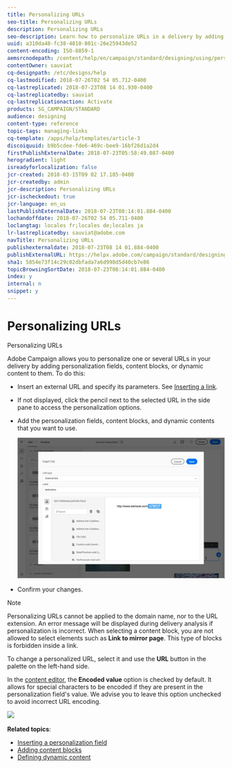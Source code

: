 ```yaml
---
title: Personalizing URLs
seo-title: Personalizing URLs
description: Personalizing URLs
seo-description: Learn how to personalize URLs in a delivery by adding personalization fields, content blocks, or dynamic content.
uuid: a310da48-fc38-4810-801c-26e25943de52
content-encoding: ISO-8859-1
aemsrcnodepath: /content/help/en/campaign/standard/designing/using/personalizing-urls
contentOwner: sauviat
cq-designpath: /etc/designs/help
cq-lastmodified: 2018-07-26T02 54 05.712-0400
cq-lastreplicated: 2018-07-23T08 14 01.930-0400
cq-lastreplicatedby: sauviat
cq-lastreplicationaction: Activate
products: SG_CAMPAIGN/STANDARD
audience: designing
content-type: reference
topic-tags: managing-links
cq-template: /apps/help/templates/article-3
discoiquuid: b9b5cdee-fde6-469c-bee9-16bf26d1a2d4
firstPublishExternalDate: 2018-07-23T05:58:49.087-0400
herogradient: light
isreadyforlocalization: false
jcr-created: 2018-03-15T09 02 17.185-0400
jcr-createdby: admin
jcr-description: Personalizing URLs
jcr-ischeckedout: true
jcr-language: en_us
lastPublishExternalDate: 2018-07-23T08:14:01.884-0400
lochandoffdate: 2018-07-26T02 54 05.711-0400
loclangtag: locales fr;locales de;locales ja
lr-lastreplicatedby: sauviat@adobe.com
navTitle: Personalizing URLs
publishexternaldate: 2018-07-23T08 14 01.884-0400
publishExternalURL: https://helpx.adobe.com/campaign/standard/designing/using/personalizing-urls.html
sha1: 5854e73f14c29c02dbfada7a6d998d5d40cb7e86
topicBrowsingSortDate: 2018-07-23T08:14:01.884-0400
index: y
internal: n
snippet: y
---
```


# Personalizing URLs

Personalizing URLs

Adobe Campaign allows you to personalize one or several URLs in your delivery by adding personalization fields, content blocks, or dynamic content to them. To do this:

* Insert an external URL and specify its parameters. See [Inserting a link](../../designing/using/inserting-a-link.md).
* If not displayed, click the pencil next to the selected URL in the side pane to access the personalization options.
* Add the personalization fields, content blocks, and dynamic contents that you want to use.

  ![](assets/des_personalize_links.png)

* Confirm your changes.

>[!NOTE]
>
>Personalizing URLs cannot be applied to the domain name, nor to the URL extension. An error message will be displayed during delivery analysis if personalization is incorrect. When selecting a content block, you are not allowed to select elements such as **Link to mirror page**. This type of blocks is forbidden inside a link.

To change a personalized URL, select it and use the **URL** button in the palette on the left-hand side.

In the [content editor](../../designing/using/about-email-content-design.md#using-the-email-content-editor), the **Encoded value** option is checked by default. It allows for special characters to be encoded if they are present in the personalization field's value. We advise you to leave this option unchecked to avoid incorrect URL encoding.

![](assets/delivery_content_59.png)

**Related topics**:

* [Inserting a personalization field](../../designing/using/inserting-a-personalization-field.md)
* [Adding content blocks](../../designing/using/adding-a-content-block.md)
* [Defining dynamic content](../../designing/using/defining-dynamic-content-in-an-email.md)

